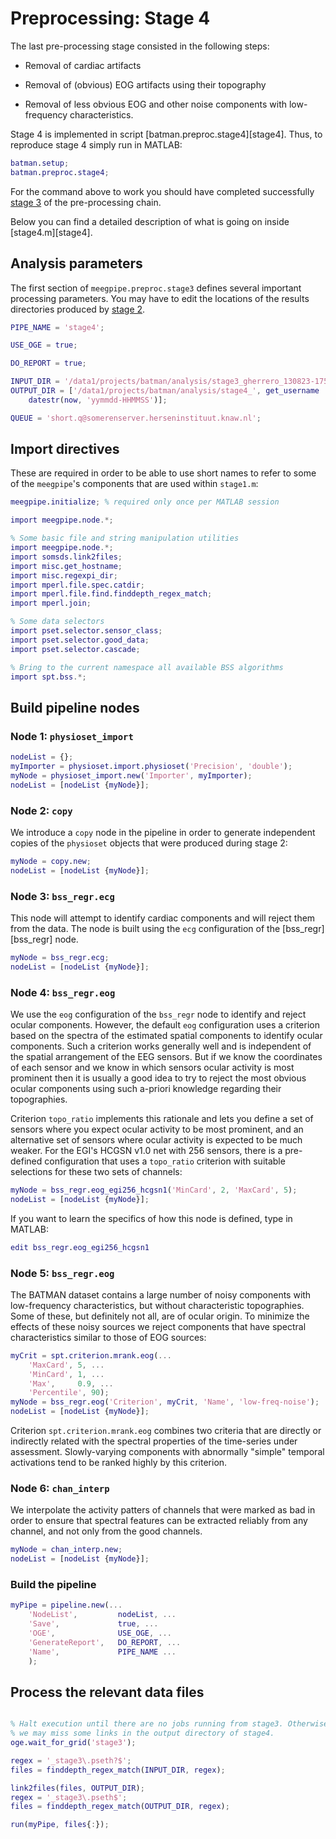 Preprocessing: Stage 4
===

The last pre-processing stage consisted in the following steps:

* Removal of cardiac artifacts

* Removal of (obvious) EOG artifacts using their topography

* Removal of less obvious EOG and other noise components with low-frequency 
  characteristics.

Stage 4 is implemented in script [batman.preproc.stage4][stage4]. Thus, to
reproduce stage 4 simply run in MATLAB:

[stage2]: ./stage4.m

````matlab
batman.setup;
batman.preproc.stage4;
````

For the command above to work you should have completed 
successfully [stage 3][stage3-doc] of the pre-processing chain.

[stage3-doc]: ./stage3.md

Below you can find a detailed description of what is going on inside 
[stage4.m][stage4].

[stage3]: ./+batman/+preproc/stage3.m


## Analysis parameters

The first section of `meegpipe.preproc.stage3` defines several important
 processing parameters. You may have to edit the locations of the
results directories produced by [stage 2][stage2].


````matlab
PIPE_NAME = 'stage4';

USE_OGE = true;

DO_REPORT = true;

INPUT_DIR = '/data1/projects/batman/analysis/stage3_gherrero_130823-175358';
OUTPUT_DIR = ['/data1/projects/batman/analysis/stage4_', get_username '_' ...
    datestr(now, 'yymmdd-HHMMSS')];

QUEUE = 'short.q@somerenserver.herseninstituut.knaw.nl';

```` 

## Import directives

These are required in order to be able to use short names to refer to 
some of the `meegpipe`'s components that are used within `stage1.m`:

````matlab
meegpipe.initialize; % required only once per MATLAB session

import meegpipe.node.*;

% Some basic file and string manipulation utilities
import meegpipe.node.*;
import somsds.link2files;
import misc.get_hostname;
import misc.regexpi_dir;
import mperl.file.spec.catdir;
import mperl.file.find.finddepth_regex_match;
import mperl.join;

% Some data selectors
import pset.selector.sensor_class;
import pset.selector.good_data;
import pset.selector.cascade;

% Bring to the current namespace all available BSS algorithms
import spt.bss.*;
````


## Build pipeline nodes


### Node 1: `physioset_import`

````matlab
nodeList = {};
myImporter = physioset.import.physioset('Precision', 'double');
myNode = physioset_import.new('Importer', myImporter);
nodeList = [nodeList {myNode}];
````

### Node 2: `copy`

We introduce a `copy` node in the pipeline in order to generate independent 
copies of the `physioset` objects that were produced during stage 2:

````matlab
myNode = copy.new;
nodeList = [nodeList {myNode}];
````

### Node 3: `bss_regr.ecg`

This node will attempt to identify cardiac components and will reject them 
from the data. The node is built using the `ecg` configuration of the 
[bss_regr][bss_regr] node. 

````matlab
myNode = bss_regr.ecg;
nodeList = [nodeList {myNode}];
````

### Node 4: `bss_regr.eog`

We use the `eog` configuration of the `bss_regr` node to identify and 
reject ocular components. However, the default `eog` configuration uses 
a criterion based on the spectra of the estimated spatial components to 
identify ocular components. Such a criterion works generally well and is 
independent of the spatial arrangement of the EEG sensors. But if
we know the coordinates of each sensor and we know in which sensors ocular
activity is most prominent then it is usually a good idea to try to reject
the most obvious ocular components using such a-priori knowledge regarding
their topographies. 

Criterion `topo_ratio` implements this rationale and lets you define a set
 of sensors where you expect ocular activity to be most prominent, and an
alternative set of sensors where ocular activity is expected to be much 
weaker. For the EGI's HCGSN v1.0 net with 256 sensors, there is a 
pre-defined configuration that uses a `topo_ratio` criterion with suitable 
selections for these two sets of channels:

````matlab
myNode = bss_regr.eog_egi256_hcgsn1('MinCard', 2, 'MaxCard', 5);
nodeList = [nodeList {myNode}];
````

If you want to learn the specifics of how this node is defined, type in 
MATLAB:

````matlab
edit bss_regr.eog_egi256_hcgsn1
````


### Node 5: `bss_regr.eog`

The BATMAN dataset contains a large number of noisy components with 
low-frequency characteristics, but without characteristic topographies. 
Some of these, but definitely not all, are of ocular origin. To minimize
the effects of these noisy sources we reject components that have 
spectral characteristics similar to those of EOG sources:

````matlab
myCrit = spt.criterion.mrank.eog(...
    'MaxCard', 5, ...
    'MinCard', 1, ...
    'Max',     0.9, ...
    'Percentile', 90);
myNode = bss_regr.eog('Criterion', myCrit, 'Name', 'low-freq-noise');
nodeList = [nodeList {myNode}];
````

Criterion `spt.criterion.mrank.eog` combines two criteria that are 
directly or indirectly related with the spectral properties of the 
time-series under assessment. Slowly-varying components with 
abnormally "simple" temporal activations tend to be ranked highly by this
criterion.


###  Node 6: `chan_interp`

We interpolate the activity patters of channels that were marked as bad 
in order to ensure that spectral features can be extracted reliably from
any channel, and not only from the good channels.

````matlab
myNode = chan_interp.new;
nodeList = [nodeList {myNode}];
````

### Build the pipeline

````matlab
myPipe = pipeline.new(...
    'NodeList',         nodeList, ...
    'Save',             true, ...
    'OGE',              USE_OGE, ...
    'GenerateReport',   DO_REPORT, ...
    'Name',             PIPE_NAME ...
    );
````

## Process the relevant data files


````matlab

% Halt execution until there are no jobs running from stage3. Otherwise
% we may miss some links in the output directory of stage4.
oge.wait_for_grid('stage3');

regex = '_stage3\.pseth?$';
files = finddepth_regex_match(INPUT_DIR, regex);

link2files(files, OUTPUT_DIR);
regex = '_stage3\.pseth$';
files = finddepth_regex_match(OUTPUT_DIR, regex);

run(myPipe, files{:});


````

